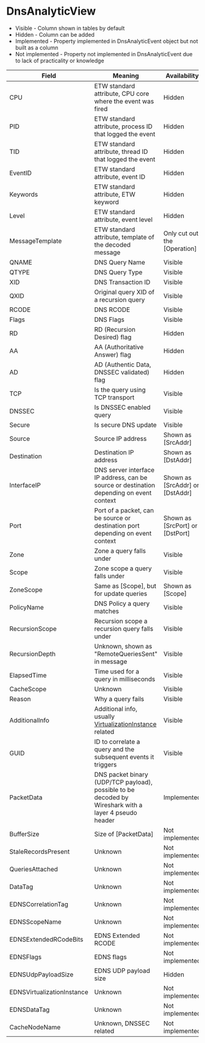 # DnsAnalyticView

* Visible - Column shown in tables by default
* Hidden - Column can be added
* Implemented - Property implemented in DnsAnalyticEvent object but not built as a column
* Not implemented - Property not implemented in DnsAnalyticEvent due to lack of practicality or knowledge

| Field                      | Meaning                                                                                                                                                                                | Availability                    |
| -------------------------- | -------------------------------------------------------------------------------------------------------------------------------------------------------------------------------------- | ------------------------------- |
| CPU                        | ETW standard attribute, CPU core where the event was fired                                                                                                                             | Hidden                          |
| PID                        | ETW standard attribute, process ID that logged the event                                                                                                                               | Hidden                          |
| TID                        | ETW standard attribute, thread ID that logged the event                                                                                                                                | Hidden                          |
| EventID                    | ETW standard attribute, event ID                                                                                                                                                       | Hidden                          |
| Keywords                   | ETW standard attribute, ETW keyword                                                                                                                                                    | Hidden                          |
| Level                      | ETW standard attribute, event level                                                                                                                                                    | Hidden                          |
| MessageTemplate            | ETW standard attribute, template of the decoded message                                                                                                                                | Only cut out the [Operation]    |
| QNAME                      | DNS Query Name                                                                                                                                                                         | Visible                         |
| QTYPE                      | DNS Query Type                                                                                                                                                                         | Visible                         |
| XID                        | DNS Transaction ID                                                                                                                                                                     | Visible                         |
| QXID                       | Original query XID of a recursion query                                                                                                                                                | Visible                         |
| RCODE                      | DNS RCODE                                                                                                                                                                              | Visible                         |
| Flags                      | DNS Flags                                                                                                                                                                              | Visible                         |
| RD                         | RD (Recursion Desired) flag                                                                                                                                                            | Hidden                          |
| AA                         | AA (Authoritative Answer) flag                                                                                                                                                         | Hidden                          |
| AD                         | AD (Authentic Data, DNSSEC validated) flag                                                                                                                                             | Hidden                          |
| TCP                        | Is the query using TCP transport                                                                                                                                                       | Visible                         |
| DNSSEC                     | Is DNSSEC enabled query                                                                                                                                                                | Visible                         |
| Secure                     | Is secure DNS update                                                                                                                                                                   | Visible                         |
| Source                     | Source IP address                                                                                                                                                                      | Shown as [SrcAddr]              |
| Destination                | Destination IP address                                                                                                                                                                 | Shown as [DstAddr]              |
| InterfaceIP                | DNS server interface IP address, can be source or destination depending on event context                                                                                               | Shown as [SrcAddr] or [DstAddr] |
| Port                       | Port of a packet, can be source or destination port depending on event context                                                                                                         | Shown as [SrcPort] or [DstPort] |
| Zone                       | Zone a query falls under                                                                                                                                                               | Visible                         |
| Scope                      | Zone scope a query falls under                                                                                                                                                         | Visible                         |
| ZoneScope                  | Same as [Scope], but for update queries                                                                                                                                                | Shown as [Scope]                |
| PolicyName                 | DNS Policy a query matches                                                                                                                                                             | Visible                         |
| RecursionScope             | Recursion scope a recursion query falls under                                                                                                                                          | Visible                         |
| RecursionDepth             | Unknown, shown as "RemoteQueriesSent" in message                                                                                                                                       | Visible                         |
| ElapsedTime                | Time used for a query in milliseconds                                                                                                                                                  | Visible                         |
| CacheScope                 | Unknown                                                                                                                                                                                | Visible                         |
| Reason                     | Why a query fails                                                                                                                                                                      | Visible                         |
| AdditionalInfo             | Additional info, usually [VirtualizationInstance](https://learn.microsoft.com/en-us/powershell/module/dnsserver/add-dnsservervirtualizationinstance?view=windowsserver2022-ps) related | Visible                         |
| GUID                       | ID to correlate a query and the subsequent events it triggers                                                                                                                          | Visible                         |
| PacketData                 | DNS packet binary (UDP/TCP payload), possible to be decoded by Wireshark with a layer 4 pseudo header                                                                                  | Implemented                     |
| BufferSize                 | Size of [PacketData]                                                                                                                                                                   | Not implemented                 |
| StaleRecordsPresent        | Unknown                                                                                                                                                                                | Not implemented                 |
| QueriesAttached            | Unknown                                                                                                                                                                                | Not implemented                 |
| DataTag                    | Unknown                                                                                                                                                                                | Not implemented                 |
| EDNSCorrelationTag         | Unknown                                                                                                                                                                                | Not implemented                 |
| EDNSScopeName              | Unknown                                                                                                                                                                                | Not implemented                 |
| EDNSExtendedRCodeBits      | EDNS Extended RCODE                                                                                                                                                                    | Not implemented                 |
| EDNSFlags                  | EDNS flags                                                                                                                                                                             | Not implemented                 |
| EDNSUdpPayloadSize         | EDNS UDP payload size                                                                                                                                                                  | Hidden                          |
| EDNSVirtualizationInstance | Unknown                                                                                                                                                                                | Not implemented                 |
| EDNSDataTag                | Unknown                                                                                                                                                                                | Not implemented                 |
| CacheNodeName              | Unknown, DNSSEC related                                                                                                                                                                | Not implemented                 |
